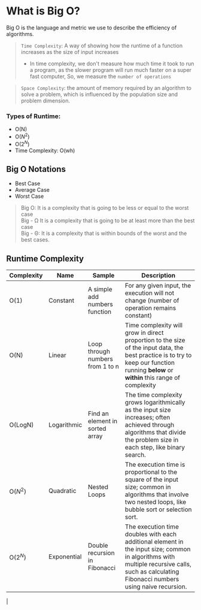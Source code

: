 # What is Big O?
Big O is the language and metric we use to describe the efficiency of algorithms.

> `Time Complexity`: A way of showing how the runtime of a function increases as the size of input increases
> - In time complexity, we don't measure how much time it took to run a program, as the slower program will run much faster on a super fast computer,
>   So, we measure the `number of operations`

> `Space Complexity`: the amount of memory required by an algorithm to solve a problem, which is influenced by the population size and problem dimension.

### Types of Runtime:
- O(N)
- O($N^2$)
- O($2^N$)
- Time Complexity: O(wh)

## Big O Notations
- Best Case
- Average Case
- Worst Case

> Big O: It is a complexity that is going to be less or equal to the worst case <br>
> Big - &Omega; It is a complexity that is going to be at least more than the best case <br>
> Big - &Theta;: It is a complexity that is within bounds of the worst and the best cases.

## Runtime Complexity
| Complexity | Name        | Sample                           | Description                                                                                                                                                                                 |
|------------|-------------|----------------------------------|---------------------------------------------------------------------------------------------------------------------------------------------------------------------------------------------|
| O(1)       | Constant    | A simple add numbers function    | For any given input, the execution will not change (number of operation remains constant)                                                                                                   |
| O(N)       | Linear      | Loop through numbers from 1 to n | Time complexity will grow in direct proportion to the size of the input data, the best practice is to try to keep our function running **below** or **within** this range of complexity     |
| O(LogN)    | Logarithmic | Find an element in sorted array  | The time complexity grows logarithmically as the input size increases; often achieved through algorithms that divide the problem size in each step, like binary search.                     |
| O($N^2$)   | Quadratic   | Nested Loops                     | The execution time is proportional to the square of the input size; common in algorithms that involve two nested loops, like bubble sort or selection sort.                                 |
| O($2^N$)   | Exponential | Double recursion in Fibonacci    | The execution time doubles with each additional element in the input size; common in algorithms with multiple recursive calls, such as calculating Fibonacci numbers using naive recursion. |
|
